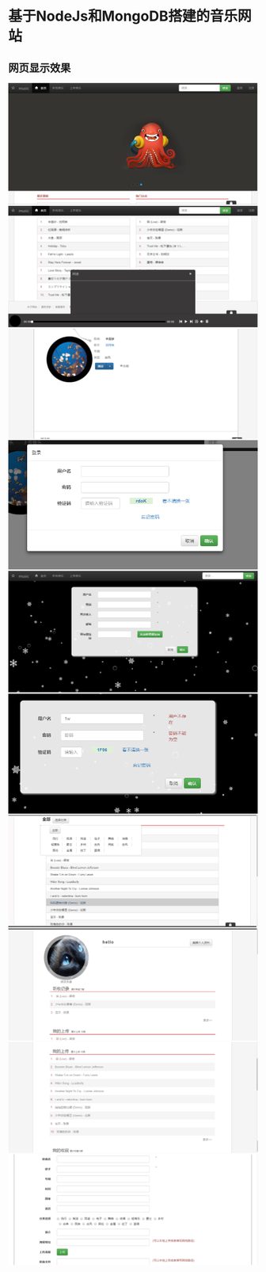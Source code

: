 # 基于NodeJs和MongoDB搭建的音乐网站
## 网页显示效果
![](https://github.com/geizsoft/music/raw/master/image/1.png)
![](https://github.com/geizsoft/music/raw/master/image/2.png)
![](https://github.com/geizsoft/music/raw/master/image/3.png)
![](https://github.com/geizsoft/music/raw/master/image/4.png)
![](https://github.com/geizsoft/music/raw/master/image/5.png)
![](https://github.com/geizsoft/music/raw/master/image/6.png)
![](https://github.com/geizsoft/music/raw/master/image/7.png)
![](https://github.com/geizsoft/music/raw/master/image/8.png)
![](https://github.com/geizsoft/music/raw/master/image/9.png)
![](https://github.com/geizsoft/music/raw/master/image/10.png)
